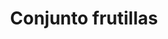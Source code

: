 ---
title: Conjunto frutillas
date: 
draft: false

# descripcion
description : Conjunto de plata 925 y microcubics súper delicados. Incluye cadena, dije, anillos y aros. Largo de la cadena a elección en 40, 45 o 50cm

materials: Plata 1057

color: 

dimensions: 

code: 06-27-1731

type: "Conjuntos"

categories: []

price: $14.350,00

price_eftvo: $12.200,00

# Images
# first image will be shown in the product page
images:
  # - image: "images/path_to_image"
  # La ubicacion de las imagenes es imagenes/Conjuntos/Conjuntos.Cadena, aros y dije/06-27-1731-conjunto-frutillas
  - image: "./images/conjuntos/cadena,_aros_y_dije/06-27-1731-conjunto-frutillas_a.jpg"
  - image: "./images/conjuntos/cadena,_aros_y_dije/06-27-1731-conjunto-frutillas_b.jpg"
---